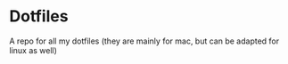 # Dotfiles

A repo for all my dotfiles
(they are mainly for mac, but can be adapted for linux as well)
